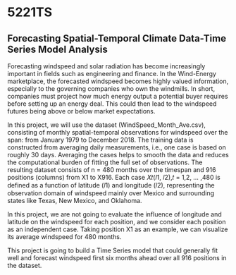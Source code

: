 # 5221TS

## Forecasting Spatial-Temporal Climate Data-Time Series Model Analysis

Forecasting windspeed and solar radiation has become increasingly important in 
fields such as engineering and finance. In the Wind-Energy marketplace, the 
forecasted windspeed becomes highly valued information, especially to the governing 
companies who own the windmills. In short, companies must project how much 
energy output a potential buyer requires before setting up an energy deal. This could 
then lead to the windspeed futures being above or below market expectations.

In this project, we will use the dataset (WindSpeed_Month_Ave.csv), consisting
of monthly spatial-temporal observations for windspeed over the span: from January
1979 to December 2018. The training data is constructed from averaging daily 
measurements, i.e., one case is based on roughly 30 days. Averaging the cases helps to 
smooth the data and reduces the computational burden of fitting the full set of 
observations. The resulting dataset consists of n = 480 months over the timespan and 
916 positions (columns) from X1 to X916. Each case 𝑋𝑡(𝑙1, 𝑙2),𝑡 = 1,2, … ,480 is 
defined as a function of latitude (𝑙1) and longitude (𝑙2), representing the observation
domain of windspeed mainly over Mexico and surrounding states like Texas, New 
Mexico, and Oklahoma.

In this project, we are not going to evaluate the influence of longitude and 
latitude on the windspeed for each position, and we consider each position as an 
independent case. Taking position X1 as an example, we can visualize its average
windspeed for 480 months. 

This project is going to build a Time Series model that could generally fit well and 
forecast windspeed first six months ahead over all 916 positions in the dataset.

